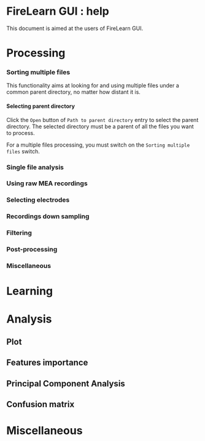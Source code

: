 # FireLearn GUI : help
This document is aimed at the users of FireLearn GUI. 
# Processing
### Sorting multiple files

This functionality aims at looking for and using multiple files under a common parent 
directory, no matter how distant it is. 

#### Selecting parent directory
Click the `Open` button of `Path to parent directory` entry to select the parent directory.
The selected directory must be a parent of all the files you want to process.

For a multiple files processing, you must switch on the `Sorting multiple files` switch.

### Single file analysis
### Using raw MEA recordings
### Selecting electrodes
### Recordings down sampling
### Filtering
### Post-processing

### Miscellaneous
# Learning

# Analysis
## Plot

## Features importance

## Principal Component Analysis

## Confusion matrix

# Miscellaneous